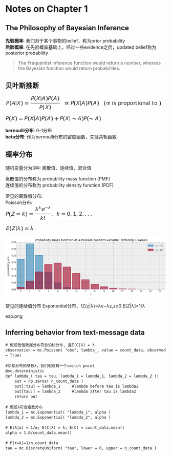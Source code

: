 Notes on Chapter 1  
========================================

## The Philosophy of Bayesian Inference

**先验概率**: 我们对于某个事物的belief，称为prior probability  
**后验概率**: 在先验概率基础上，经过一些evidence之后，updated belief称为posterior probability  
> The Frequentist inference function would return a number, whereas the Bayesian function would return probabilities.  

## 贝叶斯推断
![bayesian framework](images/Tex2Img_1374940374.png)  

![bayesian framework](images/Tex2Img_1374940698.png)  


**bernoulli分布**: 0-1分布  
**beta分布**: 作为bernoulli分布的密度函数，先验共轭函数  

## 概率分布

随机变量分为3种: 离散值、连续值、混合值  

离散值的分布称为 probability mass function (PMF)  
连续值的分布称为 probability density function (PDF)  

常见的离散值分布:  
Poisson分布:  
![bayesian framework](images/Tex2Img_1374940913.png)  

![bayesian framework](images/Tex2Img_1374941106.png)  

![bayesian framework](images/泊松.png)  

常见的连续值分布
Exponential分布，fZ(z|λ)=λe−λz,z≥0  E[Z|λ]=1/λ

exp.png

## Inferring behavior from text-message data

    # 假设短信数据分布符合泊松分布, 且E(C|λ) = λ
    observation = mc.Poisson( "obs", lambda_, value = count_data, observed = True)

    #泊松分布的参数λ，我们假设有一个switch point
    @mc.deterministic
    def lambda_( tau = tau, lambda_1 = lambda_1, lambda_2 = lambda_2 ):
        out = np.zeros( n_count_data ) 
        out[:tau] = lambda_1     #lambda before tau is lambda1
        out[tau:] = lambda_2     #lambda after tau is lambda2
        return out
    
    # 假设λ符合指数分布
    lambda_1 = mc.Exponential( "lambda_1", alpha )
    lambda_2 = mc.Exponential( "lambda_2", alpha )
        
    # E(λ|α) = 1/α; E(C|λ) = λ; E(C) = count_data.mean()    
    alpha = 1.0/count_data.mean()
    
    # P(τ=k)=1/n_count_data    
    tau = mc.DiscreteUniform( "tau", lower = 0, upper = n_count_data )

